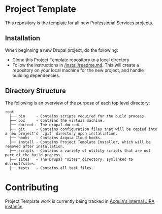 # Project Template

This repository is the template for all new Professional Services projects.

## Installation

When beginning a new Drupal project, do the following:

* Clone this Project Template repository to a local directory
* Follow the instructions in [/install/readme.md](/install/readme.md). This will create a repository on your local machine for the new project, and handle building dependencies.

## Directory Structure

The following is an overview of the purpose of each top level directory:

    root
      ├── bin     - Contains scripts required for the build process.
      ├── box     - Contains the virtual machine.
      ├── docroot - The drupal docroot.
      ├── git     - Contains configuration files that will be copied into a new project's `.git` directory upon installation.
      ├── hooks   - Contains Acquia Cloud hooks.
      ├── install - Contains Project Template Installer, which will be removed after installation.
      ├── scripts - Contains a variety of utility scripts that are not part of the build process.
      ├── sites   - The Drupal "sites" directory, symlinked to docroot/sites.
      ├── tests   - Contains all test files.

# Contributing

Project Template work is currently being tracked in [Acquia's internal JIRA instance](https://backlog.acquia.com/browse/PPT).
